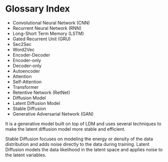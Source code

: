# Glossary Index
- Convolutional Neural Network (CNN)
- Recurrent Neural Network (RNN)
- Long-Short Term Memory (LSTM)
- Gated Recurrent Unit (GRU)
- Sec2Sec
- Word2Vec
- Encoder-Decoder
- Encoder-only
- Decoder-only
- Autoencoder
- Attention
- Self-Attention
- Transformer
- Retentive Network (RetNet)
- Diffusion Model
- Latent Diffusion Model
- Stable Diffusion
- Generative Adversarial Network (GAN)


It is a generative model built on top of LDM and uses several techniques to make the latent diffusion model more stable and efficient.

Stable Diffusion focuses on modeling the energy or density of the data distribution and adds noise directly to the data during training. Latent Diffusion models the data likelihood in the latent space and applies noise to the latent variables.
